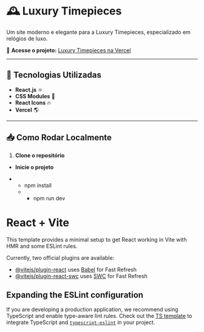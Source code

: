 # 🕰️ Luxury Timepieces  

Um site moderno e elegante para a Luxury Timepieces, especializado em relógios de luxo.  

🔗 **Acesse o projeto:** [Luxury Timepieces na Vercel]((https://front-n1-ysbv.vercel.app))  

---

## 🚀 Tecnologias Utilizadas  
- **React.js** ⚛️  
- **CSS Modules** 🎨  
- **React Icons** 🔥  
- **Vercel** 🌎  

---

## 📥 Como Rodar Localmente  

1. **Clone o repositório**  
  


- **Inicie o projeto**

- - npm install
  - - npm run dev











# React + Vite

This template provides a minimal setup to get React working in Vite with HMR and some ESLint rules.

Currently, two official plugins are available:

- [@vitejs/plugin-react](https://github.com/vitejs/vite-plugin-react/blob/main/packages/plugin-react/README.md) uses [Babel](https://babeljs.io/) for Fast Refresh
- [@vitejs/plugin-react-swc](https://github.com/vitejs/vite-plugin-react-swc) uses [SWC](https://swc.rs/) for Fast Refresh

## Expanding the ESLint configuration

If you are developing a production application, we recommend using TypeScript and enable type-aware lint rules. Check out the [TS template](https://github.com/vitejs/vite/tree/main/packages/create-vite/template-react-ts) to integrate TypeScript and [`typescript-eslint`](https://typescript-eslint.io) in your project.
